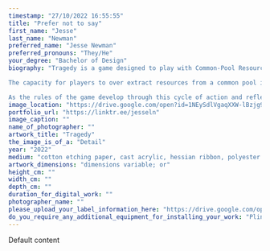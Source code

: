 ```yaml
---
timestamp: "27/10/2022 16:55:55"
title: "Prefer not to say"
first_name: "Jesse"
last_name: "Newman"
preferred_name: "Jesse Newman"
preferred_pronouns: "They/He"
your_degree: "Bachelor of Design"
biography: "Tragedy is a game designed to play with Common-Pool Resources. These are resources which are shared but cannot be easily protected. In Tragedy four players compete to be the first to connect four paths. Each path is made by taking resources from a common pool. This pool grows by only one quarter each round. 

The capacity for players to over extract resources from a common pool is known as the Tragedy of the Commons. In its basic form this game provides opportunities for players to discuss, ally or sanction the actions of others. After reflecting on the outcomes of these actions the game then provides players the opportunity to write their own rules. 

As the rules of the game develop through this cycle of action and reflection players engage in the process of Governing the Commons referring to the work of political economist Elinor Ostrom. The mechanics of Tragedy provides an opportunity to explore how reflection, incompleteness and interaction might support the development of shared language and goals."
image_location: "https://drive.google.com/open?id=1NEySdlVgaqXXW-lBzjg9H7W2KqXtBPVk"
portfolio_url: "https://linktr.ee/jesseln"
image_caption: ""
name_of_photographer: ""
artwork_title: "Tragedy"
the_image_is_of_a: "Detail"
year: "2022"
medium: "cotton etching paper, cast acrylic, hessian ribbon, polyester film, expanded polystyrene, aerosol pigment, polypropylene sheet, toner printed paper"
artwork_dimensions: "dimensions variable; or"
height_cm: ""
width_cm: ""
depth_cm: ""
duration_for_digital_work: ""
photographer_name: ""
please_upload_your_label_information_here: "https://drive.google.com/open?id=1xL_W_5R1pDUT1D-uwU3R1Uc1a0zsQz19"
do_you_require_any_additional_equipment_for_installing_your_work: "Plinth (please specify approximate size below), Wall hanging space: 180cm x 90cm for 3 A1 posters and 3x tables total. Table dimensions: 2x tables min dimensions: 100 cm x 70 cm each, 1x table min dimensions 65cm x 50cm"
---
```


Default content